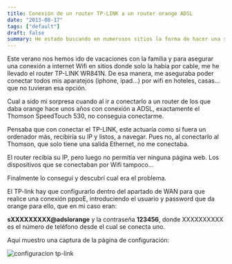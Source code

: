 ```yaml
---
title: Conexión de un router TP-LINK a un router orange ADSL
date: "2013-08-17"
tags: ["default"]
draft: false
summary: He estado buscando en numerosos sitios la forma de hacer una secuencia de grafos que mostraran cómo se iban recolocando los vértices aplicando un determinado algoritmo dando sensación de movimiento, y no encontraba nada hasta que llegué a esta dirección
---
```


Este verano nos hemos ido de vacaciones con la familia y para asegurar una conexión a internet Wifi en sitios donde solo la había por cable, me he llevado el router TP-LINK WR841N. De esa manera, me aseguraba poder conectar todos mis aparatejos (iphone, ipad...) por wifi en hoteles, casas... que no tuvieran esa opción.

Cual a sido mi sorpresa cuando al ir a conectarlo a un router de los que daba orange hace unos años con conexión a ADSL, exactamente el Thomson SpeedTouch 530, no conseguía conectarme.

Pensaba que con conectar el TP-LINK, este actuaría como si fuera un ordenador más, recibiría su IP y listos, a navegar. Pues no, al conectarlo al Thomson, que solo tiene una salida Ethernet, no me conectaba.

El router recibía su IP, pero luego no permitía ver ninguna página web. Los dispositivos que se conectaban por Wifi tampoco...

Finalmente lo conseguí y descubrí cual era el problema.

El TP-link hay que configurarlo dentro del apartado de WAN para que realice una conexión pppoE, introduciendo el usuario y password que da orange para ello, que en mi caso eran:

**sXXXXXXXXX@adslorange** y la contraseña **123456**, donde XXXXXXXXXX es el número de teléfono desde el cual se conecta uno.

Aquí muestro una captura de la página de configuración:

![configuracion tp-link](/static/images/configuracion_tp-link.png) 
